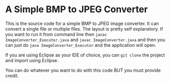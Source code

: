 # A Simple BMP to JPEG Converter

This is the source code for a simple BMP to JPEG image converter. It can convert a single file or multiple files. The layout is pretty self explanatory. If you want to run it from command line then `javac ImageConverter_Executor.java` and `javac ImageConverter.java` and then you can just do `java ImageConverter_Executor` and the application will open.

If you are using Eclipse as your IDE of choice, you can `git clone` the project and import using Eclipse. 

You can do whatever you want to do with this code BUT you must provide credit.
